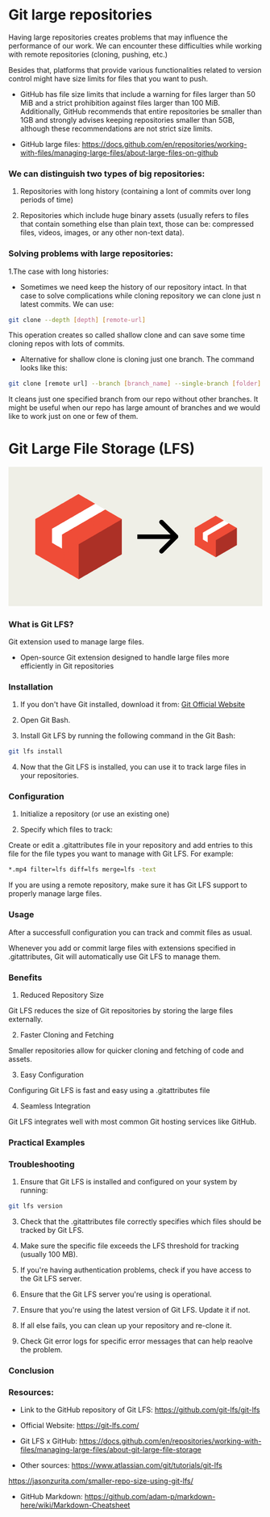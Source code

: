 # Git large repositories

Having large repositories creates problems that may influence the performance of our work. We can encounter these difficulties while working with remote repositories (cloning, pushing, etc.)

Besides that, platforms that provide various functionalities related to version control might have size limits for files that you want to push.

 - GitHub has file size limits that include a warning for files larger than 50 MiB and a strict prohibition against files larger than 100 MiB. Additionally, GitHub recommends that entire repositories be smaller than 1GB and strongly advises keeping repositories smaller than 5GB, although these recommendations are not strict size limits.
+ GitHub large files: https://docs.github.com/en/repositories/working-with-files/managing-large-files/about-large-files-on-github

### We can distinguish two types of big repositories:

1. Repositories with long history (containing a lont of commits over long periods of time)

2. Repositories which include huge binary assets (usually refers to files that contain something	 else than plain text, those can be: compressed files, videos, images, or any other non-text data).

### Solving problems with large repositories:

 1.The case with long histories:
 - Sometimes we need keep the history of our repository intact. In that case to solve complications while cloning repository we can clone just n latest commits. We can use:


```bash
git clone --depth [depth] [remote-url]
```
This operation creates so called shallow clone and can save some time cloning repos with lots of commits.

- Alternative for shallow clone is cloning just one branch. The command looks like this:


```bash
git clone [remote url] --branch [branch_name] --single-branch [folder]
```
It cleans just one specified branch from our repo without other branches. It might be useful when our repo has large amount of branches and we would like to work just on one or few of them. 


# Git Large File Storage (LFS)

![](logo.png)

### What is Git LFS?

Git extension used to manage large files.

+ Open-source Git extension designed to handle large files more efficiently in Git repositories

### Installation

1. If you don't have Git installed, download it from:
   [Git Official Website](https://git-scm.com/)

2. Open Git Bash.

3. Install Git LFS by running the following command in the Git Bash:

```bash
git lfs install
```

4. Now that the Git LFS is installed, you can use it to track large files in your repositories.

### Configuration
1. Initialize a repository (or use an existing one)

2. Specify which files to track:

Create or edit a .gitattributes file in your repository and add entries to this file for the file types you want to manage with Git LFS. For example:

```bash
*.mp4 filter=lfs diff=lfs merge=lfs -text
```

If you are using a remote repository, make sure it has Git LFS support to properly manage large files.
   
### Usage
After a successfull configuration you can track and commit files as usual.

Whenever you add or commit large files with extensions specified in .gitattributes, Git will automatically use Git LFS to manage them.

### Benefits

1. Reduced Repository Size

Git LFS reduces the size of Git repositories by storing the large files externally.

2. Faster Cloning and Fetching

Smaller repositories allow for quicker cloning and fetching of code and assets.

3. Easy Configuration

Configuring Git LFS is fast and easy using a .gitattributes file

4. Seamless Integration 

Git LFS integrates well with most common Git hosting services like GitHub.

### Practical Examples

### Troubleshooting
1. Ensure that Git LFS is installed and configured on your system by running:

```bash
git lfs version
```

3. Check that the .gitattributes file correctly specifies which files should be tracked by Git LFS. 

4. Make sure the specific file exceeds the LFS threshold for tracking (usually 100 MB). 

5. If you're having authentication problems, check if you have access to the Git LFS server.

6. Ensure that the Git LFS server you're using is operational.
   
7. Ensure that you're using the latest version of Git LFS. Update it if not.
   
8. If all else fails, you can clean up your repository and re-clone it.

9. Check Git error logs for specific error messages that can help reaolve the problem.

### Conclusion

### Resources:
+ Link to the GitHub repository of Git LFS: https://github.com/git-lfs/git-lfs
+ Official Website: https://git-lfs.com/
+ Git LFS x GitHub: https://docs.github.com/en/repositories/working-with-files/managing-large-files/about-git-large-file-storage

+ Other sources:
https://www.atlassian.com/git/tutorials/git-lfs

https://jasonzurita.com/smaller-repo-size-using-git-lfs/

+ GitHub Markdown: https://github.com/adam-p/markdown-here/wiki/Markdown-Cheatsheet
